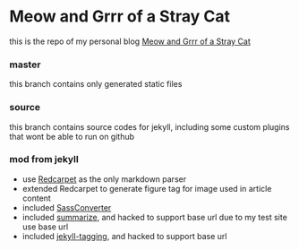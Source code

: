 Meow and Grrr of a Stray Cat
============================

this is the repo of my personal blog [Meow and Grrr of a Stray Cat](http://snow.firebloom.cc/)

### master 
this branch contains only generated static files

### source 
this branch contains source codes for jekyll, including some custom plugins that wont be able to run on github

### mod from jekyll
* use [Redcarpet](https://github.com/tanoku/redcarpet) as the only markdown parser
* extended Redcarpet to generate figure tag for image used in article content
* included [SassConverter](https://gist.github.com/960150) 
* included [summarize](https://gist.github.com/731597), and hacked to support base url due to my test site use base url
* included [jekyll-tagging](https://github.com/pattex/jekyll-tagging), and hacked to support base url
